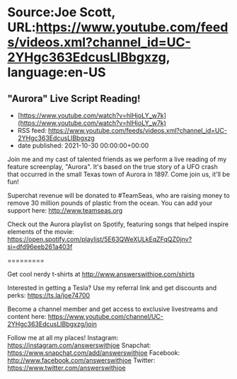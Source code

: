 # Source:Joe Scott, URL:https://www.youtube.com/feeds/videos.xml?channel_id=UC-2YHgc363EdcusLIBbgxzg, language:en-US

## "Aurora" Live Script Reading!
 - [https://www.youtube.com/watch?v=hIHjoLY_w7k](https://www.youtube.com/watch?v=hIHjoLY_w7k)
 - RSS feed: https://www.youtube.com/feeds/videos.xml?channel_id=UC-2YHgc363EdcusLIBbgxzg
 - date published: 2021-10-30 00:00:00+00:00

Join me and my cast of talented friends as we perform a live reading of my feature screenplay, "Aurora".
It's based on the true story of a UFO crash that occurred in the small Texas town of Aurora in 1897. Come join us, it'll be fun!

Superchat revenue will be donated to #TeamSeas, who are raising money to remove 30 million pounds of plastic from the ocean. You can add your support here:  http://www.teamseas.org

Check out the Aurora playlist on Spotify, featuring songs that helped inspire elements of the movie:
https://open.spotify.com/playlist/5E63QWeXULkEqZFqQZ0jnv?si=dfd96eeb261a403f

=========

Get cool nerdy t-shirts at
http://www.answerswithjoe.com/shirts

Interested in getting a Tesla? Use my referral link and get discounts and perks:
https://ts.la/joe74700

Become a channel member and get access to exclusive livestreams and content here:
https://www.youtube.com/channel/UC-2YHgc363EdcusLIBbgxzg/join

Follow me at all my places!
Instagram: https://instagram.com/answerswithjoe
Snapchat: https://www.snapchat.com/add/answerswithjoe
Facebook: http://www.facebook.com/answerswithjoe
Twitter: https://www.twitter.com/answerswithjoe

